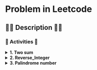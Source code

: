 # Problem in Leetcode
## :scroll::book: Description :book::scroll:
### :memo: Activities :memo:
<details>
<summary><b>1. Two sum</b></summary>

## Two sum
Given an array of integers nums and an integer target, return indices of the two numbers such that they add up to target.
You may assume that each input would have exactly one solution, and you may not use the same element twice.
You can return the answer in any order.
### Example

---
#### INPUT
>nums = [2,7,11,15], target = 9
#### OUTPUT
>[0,1]
---
#### INPUT
>nums = [3,2,4], target = 6
#### OUTPUT
>[0,1]
---

### Whiteboard
* In the lost case (O(**n<sup>2</sup>**))
<div align="center">
<img src="https://user-images.githubusercontent.com/66263776/116494229-02151a00-a866-11eb-971c-6752ed3718f4.png" width="600" height= "600">
</div>
<div align="center">
    <table>
        <tr>
            <th><center>Runtime</center></th>
            <th><center>Memory</center></th>
        </tr>
        <tr>
            <td align="center">464 ms</td>
            <td align="center">14.4 MB</td>
        </tr>
    </table>
</div>

<div align="center">

[Check code](https://github.com/CBarreiro96/PlatformWeb_Exercise/commit/2aaaee9a18c0cbb4abaa0dcdcaa811952186067f#diff-24c60a2d6f3815ab6f252e4ba704a7ff0f5f813ce4b8fb3cb9a9676acf2256bd)

</div>

* The best case O(**n**)
<div align="center">
<img src="https://user-images.githubusercontent.com/66263776/116566410-5ce15c80-a8cc-11eb-9ce1-f4688e93b9fe.png" width="600" height= "600">
</div>
<div align="center">
    <table>
        <tr>
            <th><center>Runtime</center></th>
            <th><center>Memory</center></th>
        </tr>
        <tr>
            <td align="center">40 ms</td>
            <td align="center">14.5 MB</td>
        </tr>
    </table>
</div>

<div align="center">

[Check code](https://github.com/CBarreiro96/PlatformWeb_Exercise/blob/master/Leetcode/Python/Two_Sum.py)

</div>

</details>

<details>
    <summary><b>2. Reverse_Integer</b></summary>
    
## Reverse Integer
### :scroll: Description :scroll:

Given a signed 32-bit integer x, return x with its digits reversed. If reversing x causes the value 
to go outside the signed 32-bit integer range [-2<sup>31</sup>, 2<sup>31</sup> - 1], then return 0.

---
### INPUT
>x = 123
### OUTPUT
>321
---
### INPUT
>x = -123
### OUTPUT
>-321
---
### INPUT
>x = 0
### OUTPUT
>0
---
## WHiteboard

<div align="center">
<img src="https://user-images.githubusercontent.com/66263776/116604605-f5d79e00-a8f3-11eb-9e72-4ba8eaa54c41.png" width="600" height= "600">
</div>

<div align="center">
    <table>
        <tr>
            <th><center>Runtime</center></th>
            <th><center>Memory</center></th>
        </tr>
        <tr>
            <td align="center">32 ms</td>
            <td align="center">14.2 MB</td>
        </tr>
    </table>
</div>

</details>

<details>
<summary><b>3. Palindrome number</b></summary>

## :scroll: Description :Scroll:
Given an integer x, return true if x is palindrome integer.

An integer is a palindrome when it reads the same backward as forward. 
For example, 121 is palindrome while 123 is not.

---
### INPUT
>x = 121
### OUTPUT
> true
---
### INPUT
>x = -121
### OUTPUT
>false
---
### INPUT
>x = 10
### OUTPUT
>false
---
### INPUT
>x = -101
### OUTPUT
>false

## WHITEBOARD
<div align="center">
<img src="https://user-images.githubusercontent.com/66263776/116754448-5d621c00-a9ce-11eb-8773-3387473e970d.png" width="600" height= "600">
</div>
</details>

